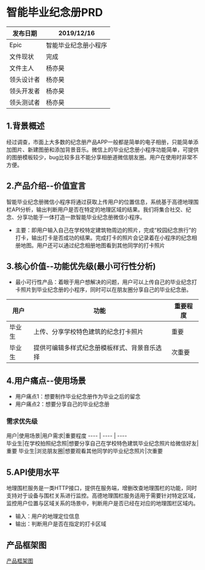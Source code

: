 # 智能毕业纪念册PRD
发布日期|2019/12/16
  ----  | ----    
Epic|智能毕业纪念册小程序
文件现状	|完成
文件主人|杨亦昊
领头设计者|杨亦昊
领头开发者|杨亦昊
领头测试者|杨亦昊

##  1.背景概述
经过调查，市面上大多数的纪念册产品APP一般都是简单的电子相册，只能简单添加图片、新建图册和添加背景音乐。微信上的毕业纪念册小程序功能简单，可提供的图册模板较少，bug比较多且不能分享相册道微信朋友圈。用户在使用时非常不方便。
## 2.产品介绍--价值宣言
智能毕业纪念册微信小程序将通过获取上传用户的位置信息，系统基于高德地理围栏API分析，输出判断用户是否在特定的地理区域的结果。我们将集合社交、纪念、分享功能于一体打造一款智能毕业纪念册微信小程序。
* 主要：即用户输入自己在学校特定建筑物周边的照片，完成“校园纪念旅行”的打卡，输出打卡是否成功的结果。完成打卡的照片会记录着在小程序的纪念相册地图。用户还可以通过纪念相册地图看到其他同学的打卡照片
## 3.核心价值--功能优先级(最小可行性分析)

* 最小可行性产品：着眼于用户想解决的问题，用户可以上传自己的毕业纪念打卡照片到毕业纪念册的小程序，同时可以在朋友圈分享自己的毕业纪念册。

用户|功能|重要程度
 ----  | ----  |  ----  
毕业生|上传、分享学校特色建筑的纪念打卡照片|重要|
毕业生|提供可编辑多样式纪念册模板样式、背景音乐选择|次重要|

## 4.用户痛点--使用场景

* 用户痛点1：想要制作毕业纪念册作为毕业之后的留念
* 用户痛点2：想要分享自己的毕业纪念册

### 需求优先级

用户|使用场景|用户需求|重要程度
  ----  | ----  |  ----  
毕业生|在学校拍照纪念照|想要分享自己在学校特色建筑毕业纪念照片给微信好友|重要
毕业生|浏览朋友圈|想要观看其他同学的毕业纪念照片|次重要

## 5.API使用水平
地理围栏服务是一类HTTP接口，提供在服务端，增删改查地理围栏的功能，同时支持对于设备与围栏关系进行监控。高德地理围栏服务适用于需要针对特定区域，监控用户位置与区域关系的场景中，判断用户是否已经在对应的地理围栏区域内。

* 输入：用户的地理定位信息   
* 输出：判断用户是否在指定的打卡区域

## 产品框架图
[产品框架图](https://upload-images.jianshu.io/upload_images/9455351-aac8d7b6d233dc60.png?imageMogr2/auto-orient/strip%7CimageView2/2/w/1240)

